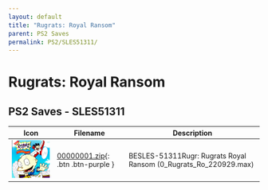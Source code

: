 ```yaml
---
layout: default
title: "Rugrats: Royal Ransom"
parent: PS2 Saves
permalink: PS2/SLES51311/
---
```

# Rugrats: Royal Ransom

## PS2 Saves - SLES51311

| Icon | Filename | Description |
|------|----------|-------------|
| ![Rugrats: Royal Ransom](icon0.png) | [00000001.zip](00000001.zip){: .btn .btn-purple } | BESLES-51311Rugr: Rugrats Royal Ransom (0_Rugrats_Ro_220929.max) |
